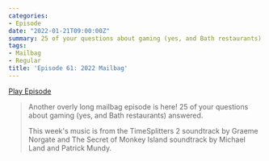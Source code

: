 ```yaml
---
categories:
- Episode
date: "2022-01-21T09:00:00Z"
summary: 25 of your questions about gaming (yes, and Bath restaurants) answered.
tags:
- Mailbag
- Regular
title: 'Episode 61: 2022 Mailbag'
---
```


[Play Episode](https://shows.acast.com/the-back-page-a-video-games-podcast/episodes/6249ec71be92a6001320e99d)
> Another overly long mailbag episode is here! 25 of your questions about gaming (yes, and Bath restaurants) answered.
>
> This week's music is from the TimeSplitters 2 soundtrack by Graeme Norgate and The Secret of Monkey Island soundtrack by Michael Land and Patrick Mundy.